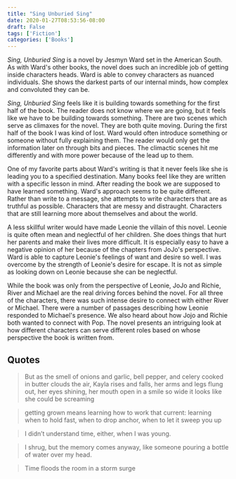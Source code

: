 ```yaml
---
title: "Sing Unburied Sing"
date: 2020-01-27T08:53:56-08:00
draft: False
tags: ['Fiction']
categories: ['Books']
---
```


*Sing, Unburied Sing* is a novel by Jesmyn Ward set in the American South. As with Ward's other books, the novel does such an incredible job of getting inside characters heads. Ward is able to convey characters as nuanced individuals. She shows the darkest parts of our internal minds, how complex and convoluted they can be.

*Sing, Unburied Sing* feels like it is building towards something for the first half of the book. The reader does not know where we are going, but it feels like we have to be building towards something. There are two scenes which serve as climaxes for the novel. They are both quite moving. During the first half of the book I was kind of lost. Ward would often introduce something or someone without fully explaining them. The reader would only get the information later on through bits and pieces. The climactic scenes hit me differently and with more power because of the lead up to them.

One of my favorite parts about Ward's writing is that it never feels like she is leading you to a specified destination. Many books feel like they are written with a specific lesson in mind. After reading the book we are supposed to have learned something. Ward's approach seems to be quite different. Rather than write to a message, she attempts to write characters that are as truthful as possible. Characters that are messy and distraught. Characters that are still learning more about themselves and about the world.

A less skillful writer would have made Leonie the villain of this novel. Leonie is quite often mean and neglectful of her children. She does things that hurt her parents and make their lives more difficult. It is especially easy to have a negative opinion of her because of the chapters from JoJo's perspective. Ward is able to capture Leonie's feelings of want and desire so well. I was overcome by the strength of Leonie's desire for escape. It is not as simple as looking down on Leonie because she can be neglectful.

While the book was only from the perspective of Leonie, JoJo and Richie, River and Michael are the real driving forces behind the novel. For all three of the characters, there was such intense desire to connect with either River or Michael. There were a number of passages describing how Leonie responded to Michael's presence. We also heard about how Jojo and Richie both wanted to connect with Pop. The novel presents an intriguing look at how different characters can serve different roles based on whose perspective the book is written from.


## Quotes

> But as the smell of onions and garlic, bell pepper, and celery cooked in butter clouds the air, Kayla rises and falls, her arms and legs flung out, her eyes shining, her mouth open in a smile so wide it looks like she could be screaming

<!-- -->

> getting grown means learning how to work that current: learning when to hold fast, when to drop anchor, when to let it sweep you up

<!-- -->

> I didn’t understand time, either, when I was young.

<!-- -->

> I shrug, but the memory comes anyway, like someone pouring a bottle of water over my head.


<!-- -->

> Time floods the room in a storm surge
